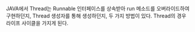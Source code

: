

JAVA에서 Thread는 Runnable 인터페이스를 상속받아 run 메소드를 오버라이드하여 구현하던지, Thread 생성자를 통해 생성하던지, 두 가지 방법이 있다. Thread의 경우 라이프 사이클을 가지게 된다.